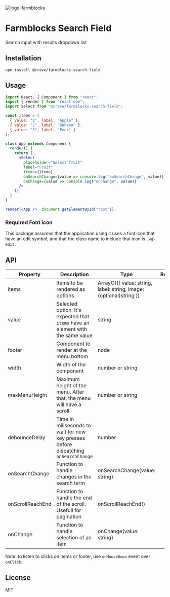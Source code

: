 ![logo-farmblocks](https://user-images.githubusercontent.com/7760/31051341-4d280118-a63c-11e7-9e8f-3b375ca8f9a0.png)

# Farmblocks Search Field

Search input with results dropdown list

## Installation

```
npm install @crave/farmblocks-search-field
```

## Usage

```jsx
import React, { Component } from "react";
import { render } from "react-dom";
import Select from "@crave/farmblocks-search-field";

const items = [
  { value: "1", label: "Apple" },
  { value: "2", label: "Banana" },
  { value: "3", label: "Pear" }
];

class App extends Component {
  render() {
    return (
      <Select
        placeholder="Select fruit"
        label="Fruit"
        items={items}
        onSearchChange={value => console.log("onSearchChange", value)}
        onChange={value => console.log("onChange", value)}
      />
    );
  }
}

render(<App />, document.getElementById("root"));
```

### Required Font icon

This package assumes that the application using it uses a font icon that have an
edit symbol, and that the class name to include that icon is `.wg-edit`.

## API

| Property         | Description                                                                         | Type                                                               | Required | Default     |
| ---------------- | ----------------------------------------------------------------------------------- | ------------------------------------------------------------------ | -------- | ----------- |
| items            | Items to be rendered as options                                                     | ArrayOf({ value: string, label: string, image: (optional)string }) |          |             |
| value            | Selected option. It's expected that `items` have an element with the same value     | string                                                             |          |             |
| footer           | Component to render at the menu bottom                                              | node                                                               |          |             |
| width            | Width of the component                                                              | number or string                                                   |          | 200         |
| maxMenuHeight    | Maximum height of the menu. After that, the menu will have a scroll                 | number or string                                                   |          | 353         |
| debounceDelay    | Time in miliseconds to wait for new key presses before dispatching `onSearchChange` | number                                                             |          | 500         |
| onSearchChange   | Function to handle changes in the search term                                       | onSearchChange(value: string)                                      |          | () => false |
| onScrollReachEnd | Function to handle the end of the scroll. Usefull for pagination                    | onScrollReachEnd()                                                 |          | () => false |
| onChange         | Function to handle selection of an item                                             | onChange(value: string)                                            |          | () => false |

Note: to listen to clicks on items or footer, use `onMouseDown` event over
`onClick`.

## License

MIT

